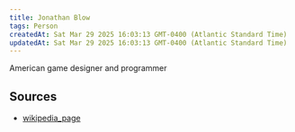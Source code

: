 ```yaml
---
title: Jonathan Blow
tags: Person
createdAt: Sat Mar 29 2025 16:03:13 GMT-0400 (Atlantic Standard Time)
updatedAt: Sat Mar 29 2025 16:03:13 GMT-0400 (Atlantic Standard Time)
---
```



American game designer and programmer



## Sources
- [wikipedia_page](https://en.wikipedia.org/wiki/Jonathan_Blow)
